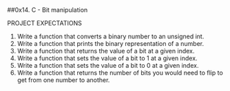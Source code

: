 ##0x14. C - Bit manipulation

PROJECT EXPECTATIONS
1. Write a function that converts a binary number to an unsigned int.
2. Write a function that prints the binary representation of a number.
3. Write a function that returns the value of a bit at a given index.
4. Write a function that sets the value of a bit to 1 at a given index.
5. Write a function that sets the value of a bit to 0 at a given index.
6. Write a function that returns the number of bits you would need to flip to get from one number to another.

